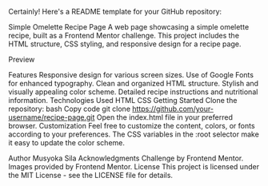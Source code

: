 
Certainly! Here's a README template for your GitHub repository:

Simple Omelette Recipe Page
A web page showcasing a simple omelette recipe, built as a Frontend Mentor challenge. This project includes the HTML structure, CSS styling, and responsive design for a recipe page.

Preview

Features
Responsive design for various screen sizes.
Use of Google Fonts for enhanced typography.
Clean and organized HTML structure.
Stylish and visually appealing color scheme.
Detailed recipe instructions and nutritional information.
Technologies Used
HTML
CSS
Getting Started
Clone the repository:
bash
Copy code
git clone https://github.com/your-username/recipe-page.git
Open the index.html file in your preferred browser.
Customization
Feel free to customize the content, colors, or fonts according to your preferences. The CSS variables in the :root selector make it easy to update the color scheme.

Author
Musyoka Sila
Acknowledgments
Challenge by Frontend Mentor.
Images provided by Frontend Mentor.
License
This project is licensed under the MIT License - see the LICENSE file for details.
